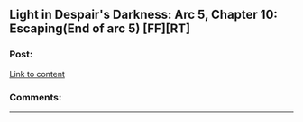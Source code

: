 ## Light in Despair's Darkness: Arc 5, Chapter 10: Escaping(End of arc 5) [FF][RT]

### Post:

[Link to content](https://www.fanfiction.net/s/10630743/52/Light-in-Despair-s-Darkness)

### Comments:

---


